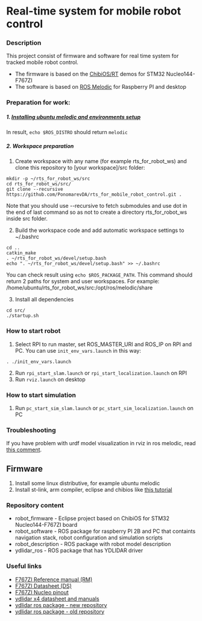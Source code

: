 # Real-time system for mobile robot control

### Description

This project consist of firmware and software for real time system for tracked mobile robot control.
- The firmware is based on the [ChibiOS/RT](http://chibios.org/dokuwiki/doku.php) demos for STM32 Nucleo144-F767ZI
- The software is based on [ROS Melodic](http://wiki.ros.org/melodic) for Raspberry PI and desktop

### Preparation for work:
##### 1. [Installing ubuntu melodic and environments setup](http://wiki.ros.org/melodic/Installation/Ubuntu)
In result, `echo $ROS_DISTRO` should return `melodic`
##### 2. Workspace preparation
1. Create workspace with any name (for example rts_for_robot_ws) and clone this repository to [your workspace]/src folder:
```
mkdir -p ~/rts_for_robot_ws/src
cd rts_for_robot_ws/src/
git clone --recursive https://github.com/PonomarevDA/rts_for_mobile_robot_control.git .
```
Note that you should use --recursive to fetch submodules and use dot in the end of last command so as not to create a directory rts_for_robot_ws inside src folder.

2. Build the workspace code and add automatic workspace settings to ~/.bashrc
```
cd ..
catkin_make
. ~/rts_for_robot_ws/devel/setup.bash
echo ". ~/rts_for_robot_ws/devel/setup.bash" >> ~/.bashrc
```
You can check result using `echo $ROS_PACKAGE_PATH`. This command should return 2 paths for system and user workspaces. For example:
/home/ubuntu/rts_for_robot_ws/src:/opt/ros/melodic/share

3. Install all dependencies
```
cd src/
./startup.sh
```

### How to start robot

1. Select RPI to run master, set ROS_MASTER_URI and ROS_IP on RPI and PC. You can use `init_env_vars.launch` in this way:

`. ./init_env_vars.launch`

2. Run `rpi_start_slam.launch` or `rpi_start_localization.launch` on RPI
3. Run `rviz.launch` on desktop

### How to start simulation

1. Run `pc_start_sim_slam.launch` or `pc_start_sim_localization.launch` on PC

### Troubleshooting

If you have problem with urdf model visualization in rviz in ros melodic, read [this comment](https://github.com/ros-visualization/rviz/issues/1249#issuecomment-403351217).

## Firmware
1. Install some linux distributive, for example ubuntu melodic
2. Install st-link, arm compiler, eclipse and chibios like [this tutorial](https://github.com/KaiL4eK/STM32_ChibiOS/blob/stable_17.6.x/Startup/Linux_setup.md)

### Repository content

* robot_firmware - Eclipse project based on ChibiOS for STM32 Nucleo144-F767ZI board
* robot_software - ROS package for raspberry PI 2B and PC that containts navigation stack, robot configuration and simulation scripts 
* robot_description - ROS package with robot model description
* ydlidar_ros - ROS package that has YDLIDAR driver

### Useful links

* [F767ZI Reference manual (RM)](http://www.st.com/content/ccc/resource/technical/document/reference_manual/group0/96/8b/0d/ec/16/22/43/71/DM00224583/files/DM00224583.pdf/jcr:content/translations/en.DM00224583.pdf)
* [F767ZI Datasheet (DS)](http://www.st.com/content/ccc/resource/technical/document/datasheet/group3/c5/37/9c/1d/a6/09/4e/1a/DM00273119/files/DM00273119.pdf/jcr:content/translations/en.DM00273119.pdf)
* [F767ZI Nucleo pinout](https://os.mbed.com/platforms/ST-Nucleo-F767ZI/)
* [ydlidar x4 datasheet and manuals](http://www.ydlidar.com/download/)
* [ydlidar ros package - new repository](https://github.com/YDLIDAR/ydlidar_ros/)
* [ydlidar ros package - old repository](https://github.com/EAIBOT/ydlidar/)



